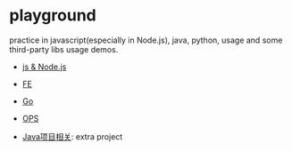 # playground

practice in javascript(especially in Node.js), java, python, usage and some third-party libs usage demos.

- [js & Node.js](https://github.com/oneWalker/playground/tree/master/js)

- [FE](https://github.com/oneWalker/playground/tree/master/FE)

- [Go](https://github.com/oneWalker/playground/tree/master/go)

- [OPS](https://github.com/oneWalker/playground/tree/master/ops)

- [Java项目相关](https://github.com/oneWalker/JavaLearn): extra project
